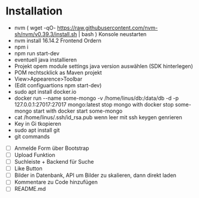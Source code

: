 # Installation
- nvm ( wget -qO- https://raw.githubusercontent.com/nvm-sh/nvm/v0.39.3/install.sh | bash )
Konsole neustarten
- nvm install 16.14.2
Frontend Ordern
- npm i
- npm run start-dev
- eventuell java installieren
- Projekt opem module settings java version auswählen (SDK hinterlegen)
- POM rechtscklick as Maven projekt
- View>Appearence>Toolbar
- (Edit configuartions npm start-dev)
- sudo apt install docker.io
- docker run --name some-mongo -v /home/linus/db:/data/db -d -p 127.0.0.1:27017:27017 mongo:latest
stop mongo with docker stop some-mongo
start with docker start some-mongo
- cat /home/linus/.ssh/id_rsa.pub wenn leer mit ssh keygen genrieren  
- Key in Gi tkopieren
- sudo apt install git
- git commands

- [ ] Anmelde Form über Bootstrap
- [ ] Upload Funktion
- [ ] Suchleiste + Backend für Suche
- [ ] Like Button
- [ ] Bilder in Datenbank, API um Bilder zu skalieren, dann direkt laden
- [ ] Kommentare zu Code hinzufügen
- [ ] README.md
